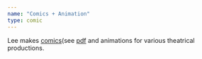 ```yaml
---
name: "Comics + Animation"
type: comic
---
```

Lee makes [comics](https://www.instagram.com/leeza.chenko/)(see [pdf](/assets/pdfs/Kravchenko_Portfolio.pdf) and animations for various theatrical productions.
